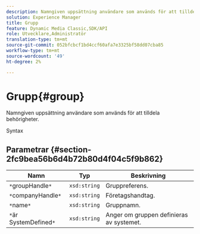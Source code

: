 ```yaml
---
description: Namngiven uppsättning användare som används för att tilldela behörigheter.
solution: Experience Manager
title: Grupp
feature: Dynamic Media Classic,SDK/API
role: Utvecklare,Administratör
translation-type: tm+mt
source-git-commit: 052bfcbcf1bd4ccf60afa7e3325bf58dd07cba85
workflow-type: tm+mt
source-wordcount: '49'
ht-degree: 2%

---
```



# Grupp{#group}

Namngiven uppsättning användare som används för att tilldela behörigheter.

Syntax

## Parametrar {#section-2fc9bea56b6d4b72b80d4f04c5f9b862}

| Namn | Typ | Beskrivning |
|---|---|---|
| `*`groupHandle`*` | `xsd:string` | Gruppreferens. |
| `*`companyHandle`*` | `xsd:string` | Företagshandtag. |
| `*`name`*` | `xsd:string` | Gruppnamn. |
| `*`är SystemDefined`*` | `xsd:string` | Anger om gruppen definieras av systemet. |

